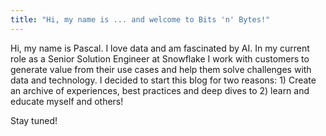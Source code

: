 ```yaml
---
title: "Hi, my name is ... and welcome to Bits 'n' Bytes!"
---
```


Hi, my name is Pascal. I love data and am fascinated by AI. In my current role as a Senior Solution Engineer at Snowflake I work with customers to generate value from their use cases and help them solve challenges with data and technology.
I decided to start this blog for two reasons: 1) Create an archive of experiences, best practices and deep dives to 2) learn and educate myself and others!

Stay tuned!
